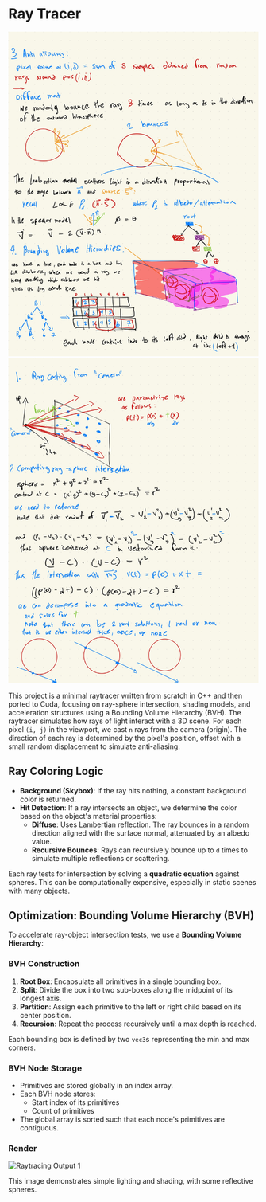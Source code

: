 # Ray Tracer


![building blocks 1: Raycasting and ray-sphere intersection](./raytracediagram1.jpg)
![building blocks 2: anti-aliasing, diffuse and specular materials and BVH acceleration](./raytracediagram2.jpg)

This project is a minimal raytracer written from scratch in C++ and then ported to Cuda, focusing on ray-sphere intersection, shading models, and acceleration structures using a Bounding Volume Hierarchy (BVH).
The raytracer simulates how rays of light interact with a 3D scene. For each pixel `(i, j)` in the viewport, we cast `n` rays from the camera (origin). The direction of each ray is determined by the pixel's position, offset with a small random displacement to simulate anti-aliasing:

## Ray Coloring Logic

- **Background (Skybox)**: If the ray hits nothing, a constant background color is returned.
- **Hit Detection**: If a ray intersects an object, we determine the color based on the object's material properties:
  - **Diffuse**: Uses Lambertian reflection. The ray bounces in a random direction aligned with the surface normal, attenuated by an albedo value.
  - **Recursive Bounces**: Rays can recursively bounce up to `d` times to simulate multiple reflections or scattering.

Each ray tests for intersection by solving a **quadratic equation** against spheres. This can be computationally expensive, especially in static scenes with many objects.

## Optimization: Bounding Volume Hierarchy (BVH)

To accelerate ray-object intersection tests, we use a **Bounding Volume Hierarchy**:

### BVH Construction

1. **Root Box**: Encapsulate all primitives in a single bounding box.
2. **Split**: Divide the box into two sub-boxes along the midpoint of its longest axis.
3. **Partition**: Assign each primitive to the left or right child based on its center position.
4. **Recursion**: Repeat the process recursively until a max depth is reached.

Each bounding box is defined by two `vec3`s representing the min and max corners.

### BVH Node Storage

- Primitives are stored globally in an index array.
- Each BVH node stores:
  - Start index of its primitives
  - Count of primitives
- The global array is sorted such that each node's primitives are contiguous.




### Render

![Raytracing Output 1](./raytrace1.jpg)

This image demonstrates simple lighting and shading, with some reflective spheres.








